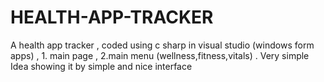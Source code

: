 # HEALTH-APP-TRACKER
A health app tracker , coded using c sharp in visual studio (windows form apps) , 1. main page , 2.main menu (wellness,fitness,vitals)  .  Very simple Idea showing  it by simple and nice interface
